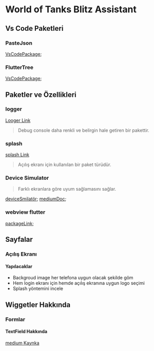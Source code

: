 # World of Tanks Blitz Assistant

## Vs Code Paketleri

### PasteJson

[VsCodePackage](https://marketplace.visualstudio.com/items?itemName=quicktype.quicktype);

### FlutterTree

[VsCodePackage](https://marketplace.visualstudio.com/items?itemName=marcelovelasquez.flutter-tree);

## Paketler ve Özellikleri

### logger
[Looger Link](https://https://pub.dev/packages/logger)

> Debug console daha renkli ve belirgin hale getiren bir pakettir.

### splash
[splash Link](https://pub.dev/packages/custom_splash#-installing-tab-)

> Açılış ekranı için kullanılan bir paket türüdür.

### Device Simulator

> Farklı ekranlara göre uyum sağlamasını sağlar.

[deviceSmilatör](https://pub.dev/packages/device_simulator);
[mediumDoc](https://medium.com/flutter-community/building-flutter-apps-for-multiple-screen-sizes-and-devices-5ec7f86df96e);

### webview flutter

[packageLink](https://pub.dev/packages/webview_flutter#-changelog-tab-link);



## Sayfalar

### Açılış Ekranı

#### Yapılacaklar
- Backgroud image her telefona uygun olacak şekilde göm
- Hem login ekranı için hemde açılış ekranına uygun logo seçimi
- Splash yöntemini incele


## Wiggetler Hakkında

### Formlar

#### TextField Hakkında

[medium Kaynka](https://medium.com/flutter-community/a-deep-dive-into-flutter-textfields-f0e676aaab7a)